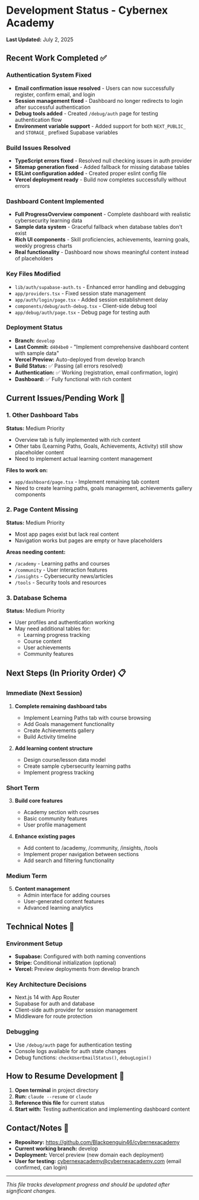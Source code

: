 # Development Status - Cybernex Academy

**Last Updated:** July 2, 2025

## Recent Work Completed ✅

### Authentication System Fixed
- **Email confirmation issue resolved** - Users can now successfully register, confirm email, and login
- **Session management fixed** - Dashboard no longer redirects to login after successful authentication
- **Debug tools added** - Created `/debug/auth` page for testing authentication flow
- **Environment variable support** - Added support for both `NEXT_PUBLIC_` and `STORAGE_` prefixed Supabase variables

### Build Issues Resolved
- **TypeScript errors fixed** - Resolved null checking issues in auth provider
- **Sitemap generation fixed** - Added fallback for missing database tables
- **ESLint configuration added** - Created proper eslint config file
- **Vercel deployment ready** - Build now completes successfully without errors

### Dashboard Content Implemented
- **Full ProgressOverview component** - Complete dashboard with realistic cybersecurity learning data
- **Sample data system** - Graceful fallback when database tables don't exist
- **Rich UI components** - Skill proficiencies, achievements, learning goals, weekly progress charts
- **Real functionality** - Dashboard now shows meaningful content instead of placeholders

### Key Files Modified
- `lib/auth/supabase-auth.ts` - Enhanced error handling and debugging
- `app/providers.tsx` - Fixed session state management
- `app/auth/login/page.tsx` - Added session establishment delay
- `components/debug/auth-debug.tsx` - Client-side debug tool
- `app/debug/auth/page.tsx` - Debug page for testing auth

### Deployment Status
- **Branch:** `develop` 
- **Last Commit:** `d404be0` - "Implement comprehensive dashboard content with sample data"
- **Vercel Preview:** Auto-deployed from develop branch
- **Build Status:** ✅ Passing (all errors resolved)
- **Authentication:** ✅ Working (registration, email confirmation, login)
- **Dashboard:** ✅ Fully functional with rich content

## Current Issues/Pending Work 🚧

### 1. Other Dashboard Tabs
**Status:** Medium Priority
- Overview tab is fully implemented with rich content
- Other tabs (Learning Paths, Goals, Achievements, Activity) still show placeholder content
- Need to implement actual learning content management

**Files to work on:**
- `app/dashboard/page.tsx` - Implement remaining tab content
- Need to create learning paths, goals management, achievements gallery components

### 2. Page Content Missing
**Status:** Medium Priority  
- Most app pages exist but lack real content
- Navigation works but pages are empty or have placeholders

**Areas needing content:**
- `/academy` - Learning paths and courses
- `/community` - User interaction features
- `/insights` - Cybersecurity news/articles
- `/tools` - Security tools and resources

### 3. Database Schema
**Status:** Medium Priority
- User profiles and authentication working
- May need additional tables for:
  - Learning progress tracking
  - Course content
  - User achievements
  - Community features

## Next Steps (In Priority Order) 📋

### Immediate (Next Session)
1. **Complete remaining dashboard tabs**
   - Implement Learning Paths tab with course browsing
   - Add Goals management functionality
   - Create Achievements gallery
   - Build Activity timeline

2. **Add learning content structure**
   - Design course/lesson data model
   - Create sample cybersecurity learning paths
   - Implement progress tracking

### Short Term
3. **Build core features**
   - Academy section with courses
   - Basic community features
   - User profile management

4. **Enhance existing pages**
   - Add content to /academy, /community, /insights, /tools
   - Implement proper navigation between sections
   - Add search and filtering functionality

### Medium Term
5. **Content management**
   - Admin interface for adding courses
   - User-generated content features
   - Advanced learning analytics

## Technical Notes 🔧

### Environment Setup
- **Supabase:** Configured with both naming conventions
- **Stripe:** Conditional initialization (optional)
- **Vercel:** Preview deployments from develop branch

### Key Architecture Decisions
- Next.js 14 with App Router
- Supabase for auth and database
- Client-side auth provider for session management
- Middleware for route protection

### Debugging
- Use `/debug/auth` page for authentication testing
- Console logs available for auth state changes
- Debug functions: `checkUserEmailStatus()`, `debugLogin()`

## How to Resume Development 🚀

1. **Open terminal** in project directory
2. **Run:** `claude --resume` or `claude`
3. **Reference this file** for current status
4. **Start with:** Testing authentication and implementing dashboard content

## Contact/Notes 📝

- **Repository:** https://github.com/Blackpenguin46/cybernexacademy
- **Current working branch:** develop  
- **Deployment:** Vercel preview (new domain each deployment)
- **User for testing:** cybernexacademy@cybernexacademy.com (email confirmed, can login)

---

*This file tracks development progress and should be updated after significant changes.*